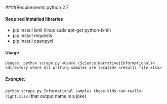 ####Requirements
python 2.7

####  Required installed libraries


- pip install lxml  (linux sudo apt-get python-lxml)
- pip install requests
- pip install openpyxl

#### Usage


```Usages: python scrape.py <Genre (Science|Narrative|Informational)> <directory where all writing samples are located> <results file.xlsx>```


##### Example:

```python scrape.py Informational samples these-kids-can-really-right.xlsx``` (that output name is a joke)
